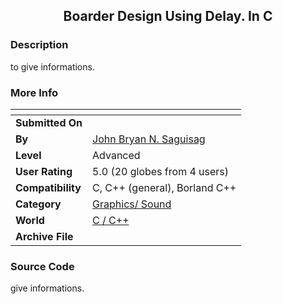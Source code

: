 ﻿<div align="center">

## Boarder Design Using Delay\. In C


</div>

### Description

to give informations.
 
### More Info
 


<span>             |<span>
---                |---
**Submitted On**   |
**By**             |[John Bryan N\. Saguisag](https://github.com/Planet-Source-Code/PSCIndex/blob/master/ByAuthor/john-bryan-n-saguisag.md)
**Level**          |Advanced
**User Rating**    |5.0 (20 globes from 4 users)
**Compatibility**  |C, C\+\+ \(general\), Borland C\+\+
**Category**       |[Graphics/ Sound](https://github.com/Planet-Source-Code/PSCIndex/blob/master/ByCategory/graphics-sound__3-15.md)
**World**          |[C / C\+\+](https://github.com/Planet-Source-Code/PSCIndex/blob/master/ByWorld/c-c.md)
**Archive File**   |[](https://github.com/Planet-Source-Code/john-bryan-n-saguisag-boarder-design-using-delay-in-c__3-13725/archive/master.zip)





### Source Code

give informations.

